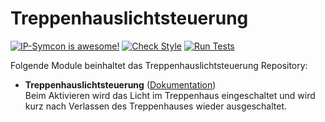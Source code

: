# Treppenhauslichtsteuerung

[![IP-Symcon is awesome!](https://img.shields.io/badge/IP--Symcon-5.0-blue.svg)](https://www.symcon.de)
[![Check Style](https://github.com/symcon/Treppenhauslichtsteuerung/workflows/Check%20Style/badge.svg)](https://github.com/symcon/Treppenhauslichtsteuerung/actions)
[![Run Tests](https://github.com/symcon/Treppenhauslichtsteuerung/workflows/Run%20Tests/badge.svg)](https://github.com/symcon/Treppenhauslichtsteuerung/actions)

Folgende Module beinhaltet das Treppenhauslichtsteuerung Repository:

- __Treppenhauslichtsteuerung__ ([Dokumentation](https://www.symcon.de/de/service/dokumentation/modulreferenz/treppenhauslichtsteuerung/))  
	Beim Aktivieren wird das Licht im Treppenhaus eingeschaltet und wird kurz nach Verlassen des Treppenhauses wieder ausgeschaltet.
